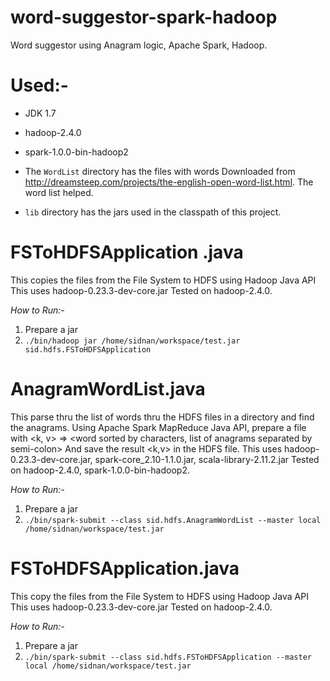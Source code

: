 word-suggestor-spark-hadoop
===========================

Word suggestor using Anagram logic, Apache Spark, Hadoop.


# Used:-

* JDK 1.7
* hadoop-2.4.0
* spark-1.0.0-bin-hadoop2



* The `WordList` directory has the files with words Downloaded  from http://dreamsteep.com/projects/the-english-open-word-list.html. The word list helped.

* `lib` directory has the jars used in the classpath of this project.



# FSToHDFSApplication .java

This copies the files from the File System to HDFS using Hadoop Java API
This uses hadoop-0.23.3-dev-core.jar
Tested on hadoop-2.4.0.

*How to Run:-*
1. Prepare a jar
2. ``` ./bin/hadoop jar /home/sidnan/workspace/test.jar sid.hdfs.FSToHDFSApplication ``` 


# AnagramWordList.java

This parse thru the list of words thru the HDFS files in a directory and find the anagrams.
Using Apache Spark MapReduce Java API, prepare a file with <k, v> => <word sorted by characters, list of anagrams separated by semi-colon>
And save the result <k,v> in the HDFS file.
This uses hadoop-0.23.3-dev-core.jar, spark-core_2.10-1.1.0.jar, scala-library-2.11.2.jar
Tested on hadoop-2.4.0, spark-1.0.0-bin-hadoop2.

*How to Run:-*
1. Prepare a jar 
2. ``` ./bin/spark-submit --class sid.hdfs.AnagramWordList --master local /home/sidnan/workspace/test.jar ```



# FSToHDFSApplication.java

This copy the files from the File System to HDFS using Hadoop Java API
This uses hadoop-0.23.3-dev-core.jar
Tested on hadoop-2.4.0.

*How to Run:-*
1. Prepare a jar 
2. ```./bin/spark-submit --class sid.hdfs.FSToHDFSApplication --master local /home/sidnan/workspace/test.jar```

